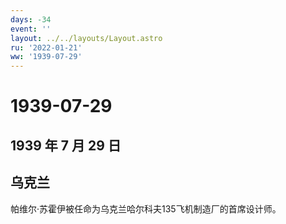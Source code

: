 ```yaml
---
days: -34
event: ''
layout: ../../layouts/Layout.astro
ru: '2022-01-21'
ww: '1939-07-29'
---
```


# 1939-07-29

## 1939 年 7 月 29 日

## 乌克兰

帕维尔·苏霍伊被任命为乌克兰哈尔科夫135飞机制造厂的首席设计师。